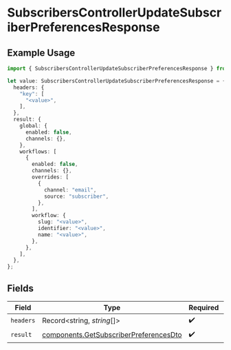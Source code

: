 # SubscribersControllerUpdateSubscriberPreferencesResponse

## Example Usage

```typescript
import { SubscribersControllerUpdateSubscriberPreferencesResponse } from "@novu/api/models/operations";

let value: SubscribersControllerUpdateSubscriberPreferencesResponse = {
  headers: {
    "key": [
      "<value>",
    ],
  },
  result: {
    global: {
      enabled: false,
      channels: {},
    },
    workflows: [
      {
        enabled: false,
        channels: {},
        overrides: [
          {
            channel: "email",
            source: "subscriber",
          },
        ],
        workflow: {
          slug: "<value>",
          identifier: "<value>",
          name: "<value>",
        },
      },
    ],
  },
};
```

## Fields

| Field                                                                                            | Type                                                                                             | Required                                                                                         | Description                                                                                      |
| ------------------------------------------------------------------------------------------------ | ------------------------------------------------------------------------------------------------ | ------------------------------------------------------------------------------------------------ | ------------------------------------------------------------------------------------------------ |
| `headers`                                                                                        | Record<string, *string*[]>                                                                       | :heavy_check_mark:                                                                               | N/A                                                                                              |
| `result`                                                                                         | [components.GetSubscriberPreferencesDto](../../models/components/getsubscriberpreferencesdto.md) | :heavy_check_mark:                                                                               | N/A                                                                                              |